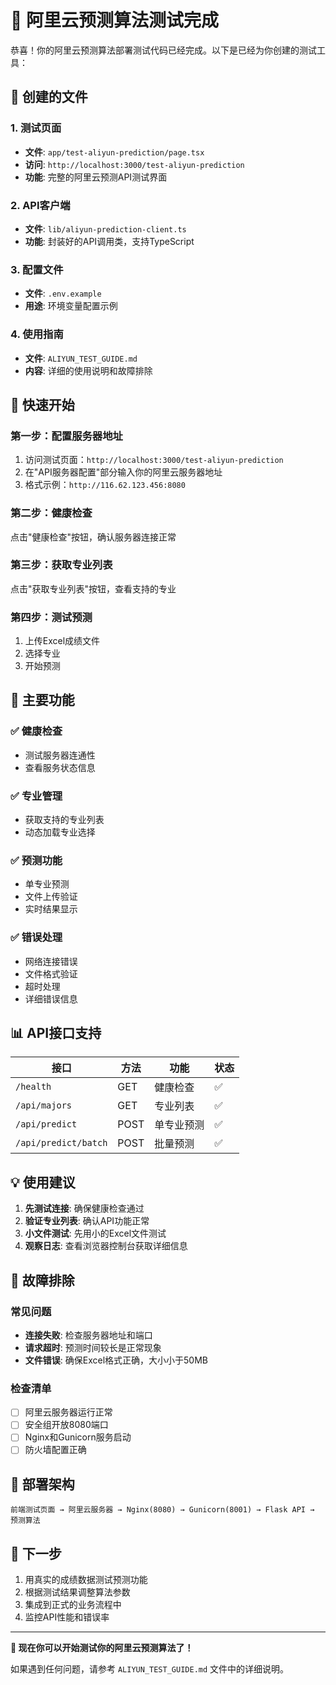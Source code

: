 # 🚀 阿里云预测算法测试完成

恭喜！你的阿里云预测算法部署测试代码已经完成。以下是已经为你创建的测试工具：

## 📁 创建的文件

### 1. 测试页面
- **文件**: `app/test-aliyun-prediction/page.tsx`
- **访问**: `http://localhost:3000/test-aliyun-prediction`
- **功能**: 完整的阿里云预测API测试界面

### 2. API客户端
- **文件**: `lib/aliyun-prediction-client.ts`
- **功能**: 封装好的API调用类，支持TypeScript

### 3. 配置文件
- **文件**: `.env.example`
- **用途**: 环境变量配置示例

### 4. 使用指南
- **文件**: `ALIYUN_TEST_GUIDE.md`
- **内容**: 详细的使用说明和故障排除

## 🎯 快速开始

### 第一步：配置服务器地址
1. 访问测试页面：`http://localhost:3000/test-aliyun-prediction`
2. 在"API服务器配置"部分输入你的阿里云服务器地址
3. 格式示例：`http://116.62.123.456:8080`

### 第二步：健康检查
点击"健康检查"按钮，确认服务器连接正常

### 第三步：获取专业列表
点击"获取专业列表"按钮，查看支持的专业

### 第四步：测试预测
1. 上传Excel成绩文件
2. 选择专业
3. 开始预测

## 🔧 主要功能

### ✅ 健康检查
- 测试服务器连通性
- 查看服务状态信息

### ✅ 专业管理
- 获取支持的专业列表
- 动态加载专业选择

### ✅ 预测功能
- 单专业预测
- 文件上传验证
- 实时结果显示

### ✅ 错误处理
- 网络连接错误
- 文件格式验证
- 超时处理
- 详细错误信息

## 📊 API接口支持

| 接口 | 方法 | 功能 | 状态 |
|------|------|------|------|
| `/health` | GET | 健康检查 | ✅ |
| `/api/majors` | GET | 专业列表 | ✅ |
| `/api/predict` | POST | 单专业预测 | ✅ |
| `/api/predict/batch` | POST | 批量预测 | ✅ |

## 💡 使用建议

1. **先测试连接**: 确保健康检查通过
2. **验证专业列表**: 确认API功能正常
3. **小文件测试**: 先用小的Excel文件测试
4. **观察日志**: 查看浏览器控制台获取详细信息

## 🐛 故障排除

### 常见问题
- **连接失败**: 检查服务器地址和端口
- **请求超时**: 预测时间较长是正常现象
- **文件错误**: 确保Excel格式正确，大小小于50MB

### 检查清单
- [ ] 阿里云服务器运行正常
- [ ] 安全组开放8080端口
- [ ] Nginx和Gunicorn服务启动
- [ ] 防火墙配置正确

## 🌟 部署架构

```
前端测试页面 → 阿里云服务器 → Nginx(8080) → Gunicorn(8001) → Flask API → 预测算法
```

## 📝 下一步

1. 用真实的成绩数据测试预测功能
2. 根据测试结果调整算法参数
3. 集成到正式的业务流程中
4. 监控API性能和错误率

---

**🎉 现在你可以开始测试你的阿里云预测算法了！**

如果遇到任何问题，请参考 `ALIYUN_TEST_GUIDE.md` 文件中的详细说明。
